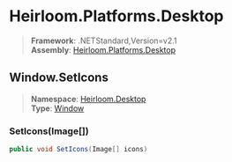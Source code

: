 # Heirloom.Platforms.Desktop

> **Framework**: .NETStandard,Version=v2.1  
> **Assembly**: [Heirloom.Platforms.Desktop][0]  

## Window.SetIcons

> **Namespace**: [Heirloom.Desktop][0]  
> **Type**: [Window][1]  

### SetIcons(Image[])

```cs
public void SetIcons(Image[] icons)
```

[0]: ../../../Heirloom.Platforms.Desktop.md
[1]: ../Window.md
